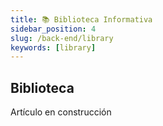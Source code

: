 ```yaml
---
title: 📚 Biblioteca Informativa
sidebar_position: 4
slug: /back-end/library
keywords: [library]
---
```


## Biblioteca

Artículo en construcción
